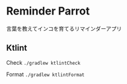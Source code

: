 # Reminder Parrot

言葉を教えてインコを育てるリマインダーアプリ

## Ktlint

Check
`./gradlew ktlintCheck`

Format
`./gradlew ktlintFormat`
